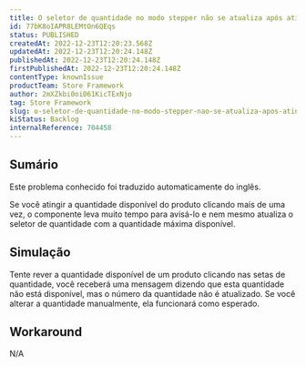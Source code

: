 ```yaml
---
title: O seletor de quantidade no modo stepper não se atualiza após atingir a qunatity máxima disponível
id: 77bK8oIAPR8LEMtOn6QEqs
status: PUBLISHED
createdAt: 2022-12-23T12:20:23.568Z
updatedAt: 2022-12-23T12:20:24.148Z
publishedAt: 2022-12-23T12:20:24.148Z
firstPublishedAt: 2022-12-23T12:20:24.148Z
contentType: knownIssue
productTeam: Store Framework
author: 2mXZkbi0oi061KicTExNjo
tag: Store Framework
slug: o-seletor-de-quantidade-no-modo-stepper-nao-se-atualiza-apos-atingir-a-qunatity-maxima-disponivel
kiStatus: Backlog
internalReference: 704458
---
```


## Sumário

<div class="alert alert-info">
  <p>Este problema conhecido foi traduzido automaticamente do inglês.</p>
</div>


Se você atingir a quantidade disponível do produto clicando mais de uma vez, o componente leva muito tempo para avisá-lo e nem mesmo atualiza o seletor de quantidade com a quantidade máxima disponível.


##

## Simulação


Tente rever a quantidade disponível de um produto clicando nas setas de quantidade, você receberá uma mensagem dizendo que esta quantidade não está disponível, mas o número da quantidade não é atualizado. Se você alterar a quantidade manualmente, ela funcionará como esperado.


##

## Workaround



N/A

